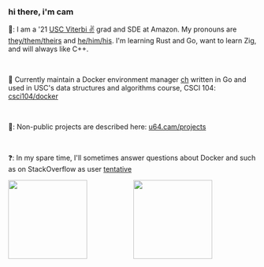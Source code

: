 ### hi there, i'm cam

:wave::  I am a '21 [USC Viterbi ✌️](https://viterbischool.usc.edu/) grad and SDE at Amazon. My pronouns are [they/them/theirs](https://pronoun.is/they/.../themselves) and [he/him/his](https://pronoun.is/he/.../himself). I'm learning Rust and Go, want to learn Zig, and will always like C++.

<br>

:whale: Currently maintain a Docker environment manager [ch](https://github.com/camerondurham/ch) written in Go and used in USC's data structures and algorithms course, CSCI 104: [csci104/docker](https://github.com/csci104/docker)

<br>

:closed_lock_with_key:: Non-public projects are described here: [u64.cam/projects](https://u64.cam/projects.html)

<br>

:question:: In my spare time, I'll sometimes answer questions about Docker and such as on StackOverflow as user [tentative](https://stackoverflow.com/users/story/4676641)

<div align="center">
  <a href="https://github-readme-stats.vercel.app/api/top-langs/?username=camerondurham&langs_count=8&layout=compact&theme=buefy">
    <img height="160em" src="https://github-readme-stats.vercel.app/api?username=camerondurham&theme=buefy&show_icons=true" />
    <img height="160em" align="left" src="https://github-readme-stats.vercel.app/api/top-langs/?username=camerondurham&langs_count=8&layout=compact&theme=buefy&hide=tex" />

  </a>
  
<!--
    <a href="https://u64.cam">
      <img src="https://komarev.com/ghpvc/?username=camerondurham" />
    </a>
  -->
  
</div>

<!--
**camerondurham/camerondurham** is a ✨ _special_ ✨ repository because its `README.md` (this file) appears on your GitHub profile.

<a href="https://github.com/anuraghazra/github-readme-stats">
  <img align="left" src="https://github-readme-stats.vercel.app/api/top-langs/?username=camerondurham&hide=php,html&langs_count=5&layout=compact&theme=dark" />
</a>
-->
